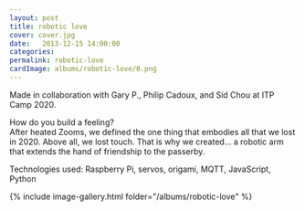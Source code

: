 ```yaml
---
layout: post
title: robotic love
cover: cover.jpg
date:   2013-12-15 14:00:00
categories: 
permalink: robotic-love
cardImage: albums/robotic-love/0.png
---
```


Made in collaboration with Gary P., Philip Cadoux, and Sid Chou at ITP Camp 2020.

<!--more-->

How do you build a feeling?  
After heated Zooms, we defined the one thing that embodies all that we lost in 2020. Above all, we lost touch. That is why we created... a robotic arm that extends the hand of friendship to the passerby.

Technologies used: Raspberry Pi, servos, origami, MQTT, JavaScript, Python


{% include image-gallery.html folder="/albums/robotic-love" %}
